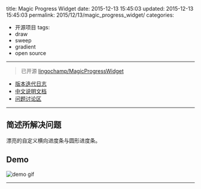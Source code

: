 title: Magic Progress Widget
date: 2015-12-13 15:45:03
updated: 2015-12-13 15:45:03
permalink: 2015/12/13/magic_progress_widget/
categories:
- 开源项目
tags:
- draw
- sweep
- gradient
- open source

---

> 已开源 [lingochamp/MagicProgressWidget](https://github.com/lingochamp/MagicProgressWidget)

- [版本迭代日志](https://github.com/lingochamp/MagicProgressWidget/blob/master/CHANGELOG.md)
- [中文说明文档](https://github.com/lingochamp/MagicProgressWidget/blob/master/README.md)
- [问题讨论区](https://github.com/lingochamp/MagicProgressWidget/issues)

<!--more-->

---

## 简述所解决问题

漂亮的自定义横向进度条与圆形进度条。

## Demo

![demo gif](/img/magic_progress.gif)

---
